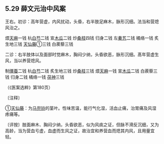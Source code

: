 ## 5.29 薛文元治中风案

王右。初诊：高年营虚，内风扰动，头昏，右半肢足麻木，脉形沉细。法当和营熄风治之。

煨[天麻](https://www.gmzyjc.com/read/bc/bc10-0.0.6.0.0.md)一钱 杭[白芍](https://www.gmzyjc.com/read/bc/bc17-0.3.4.0.0.md)二钱 宣[木瓜](https://www.gmzyjc.com/read/bc/bc06-0.0.5.0.0.md)二钱 炒[桑枝](https://www.gmzyjc.com/read/bc/bc06-0.0.17.0.0.md)四钱 归身二钱 左[秦艽](https://www.gmzyjc.com/read/bc/bc06-0.0.4.0.0.md)二钱 橘络一钱 炙生地三钱 [天仙藤](https://www.gmzyjc.com/read/bc/bc06-0.0.19.0.0.md)①三钱 白蒺藜三钱

二诊：右半肢体以及面部时觉麻木，胸闷少纳，头昏欲恶，脉形沉细。髙年营虚生风，当以养营熄风。

制[僵蚕](https://www.gmzyjc.com/read/bc/bc10-0.0.8.0.0.md)二钱 杭[白芍](https://www.gmzyjc.com/read/bc/bc17-0.3.4.0.0.md)二钱 炙生地三钱 炒[桑枝](https://www.gmzyjc.com/read/bc/bc06-0.0.17.0.0.md)三钱 煨[天麻](https://www.gmzyjc.com/read/bc/bc10-0.0.6.0.0.md)一钱 宣[木瓜](https://www.gmzyjc.com/read/bc/bc06-0.0.5.0.0.md)二钱 白蒺藜三钱 归身二钱 橘络一钱 [茯神](https://www.gmzyjc.com/read/bc/bc05-0.0.2.0.0.md)三钱

（《医案选粹》第180页）

〔注释〕

①[天仙藤](https://www.gmzyjc.com/read/bc/bc06-0.0.19.0.0.md)：为[马兜铃](https://www.gmzyjc.com/read/bc/bc16-0.3.8.0.0.md)的茎叶。性味苦温，能行气化湿，活血止痛，治胃痛及风湿疼痛等。

〔评按〕肢面麻木、胸闷少纳，头昏欲恶，似为风痰之证，但脉不滑反沉细，又为高龄，当为营血亏虚，血虚而生风之证，故治宜和养营血而熄其内风，且用量宜轻。
